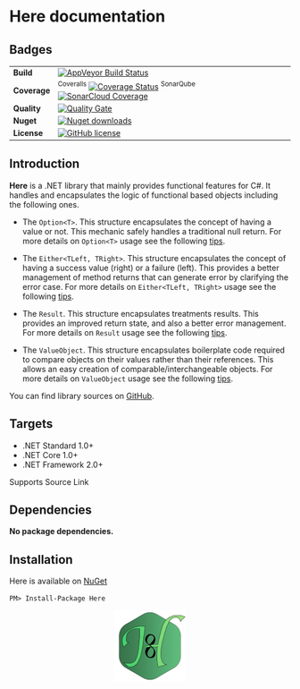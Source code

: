# Here documentation

## Badges

| | |
| --- | --- |
| **Build** | [![AppVeyor Build Status](https://ci.appveyor.com/api/projects/status/github/KeRNeLith/Here?branch=master&svg=true)](https://ci.appveyor.com/project/KeRNeLith/Here) |
| **Coverage** | <sup>Coveralls</sup> [![Coverage Status](https://coveralls.io/repos/github/KeRNeLith/Here/badge.svg?branch=master)](https://coveralls.io/github/KeRNeLith/Here?branch=master) <sup>SonarQube</sup> [![SonarCloud Coverage](https://sonarcloud.io/api/project_badges/measure?project=here&metric=coverage)](https://sonarcloud.io/component_measures/metric/coverage/list?id=here) | 
| **Quality** | [![Quality Gate](https://sonarcloud.io/api/project_badges/measure?project=here&metric=alert_status)](https://sonarcloud.io/dashboard?id=here) | 
| **Nuget** | [![Nuget downloads](https://img.shields.io/nuget/v/here.svg)](https://www.nuget.org/packages/Here) |
| **License** | [![GitHub license](https://img.shields.io/github/license/mashape/apistatus.svg)](https://github.com/KeRNeLith/Here/blob/master/LICENSE) |

## Introduction

**Here** is a .NET library that mainly provides functional features for C#.
It handles and encapsulates the logic of functional based objects including the following ones.

- The `Option<T>`. This structure encapsulates the concept of having a value or not. This mechanic safely handles a traditional null return.
For more details on `Option<T>` usage see the following [tips](documentation/option.md).

- The `Either<TLeft, TRight>`. This structure encapsulates the concept of having a success value (right) or a failure (left). This provides a better management of method returns that can generate error by clarifying the error case.
For more details on `Either<TLeft, TRight>` usage see the following [tips](documentation/either.md).

- The `Result`. This structure encapsulates treatments results. This provides an improved return state, and also a better error management.
For more details on `Result` usage see the following [tips](documentation/results.md).

- The `ValueObject`. This structure encapsulates boilerplate code required to compare objects on their values rather than their references. This allows an easy creation of comparable/interchangeable objects.
For more details on `ValueObject` usage see the following [tips](documentation/value-object.md).

You can find library sources on [GitHub](https://github.com/KeRNeLith/Here).

## Targets

- .NET Standard 1.0+
- .NET Core 1.0+
- .NET Framework 2.0+

Supports Source Link

## Dependencies

**No package dependencies.**

## Installation

Here is available on [NuGet](https://www.nuget.org/packages/Here)

	PM> Install-Package Here

<img src="images/here_logo.png" width="128" height="128" style="display: block; margin-left: auto; margin-right: auto" />